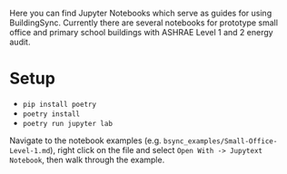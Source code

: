 Here you can find Jupyter Notebooks which serve as guides for using BuildingSync. Currently there are several notebooks for prototype small office and primary school buildings with ASHRAE Level 1 and 2 energy audit.

# Setup

- `pip install poetry`
- `poetry install`
- `poetry run jupyter lab`

Navigate to the notebook examples (e.g. `bsync_examples/Small-Office-Level-1.md`), right click on the file and select `Open With -> Jupytext Notebook`, then walk through the example.
